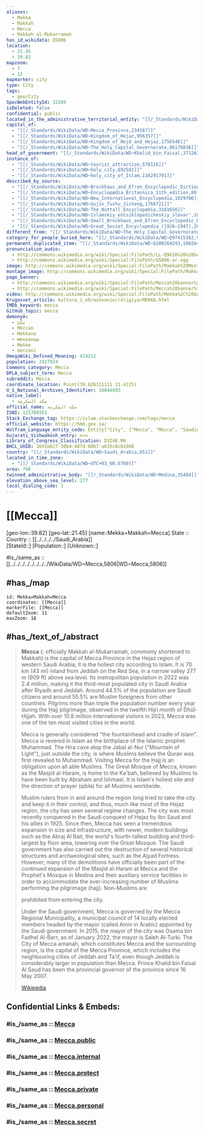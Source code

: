 ```yaml
---
aliases:
  - Mekka
  - Makkah
  - Mecca
  - Makkah al-Mukarramah
has_id_wikidata: Q5806
location:
  - 21.45
  - 39.82
mapzoom:
  - 7
  - 12
mapmarker: city
type: City
tags:
  - geo/City
SpocWebEntityId: 32389
isDeleted: false
confidential: public
located_in_the_administrative_territorial_entity: "[[/_Standards/WikiData/WD~Mecca_Province,234167]]"
capital_of:
  - "[[/_Standards/WikiData/WD~Mecca_Province,234167]]"
  - "[[/_Standards/WikiData/WD~Kingdom_of_Hejaz,956357]]"
  - "[[/_Standards/WikiData/WD~Kingdom_of_Nejd_and_Hejaz,1756546]]"
  - "[[/_Standards/WikiData/WD~The_Holy_Capital_Governorate,96176836]]"
head_of_government: "[[/_Standards/WikiData/WD~Khalid_bin_Faisal,371263]]"
instance_of:
  - "[[/_Standards/WikiData/WD~tourist_attraction,570116]]"
  - "[[/_Standards/WikiData/WD~holy_city,692581]]"
  - "[[/_Standards/WikiData/WD~holy_city_of_Islam,116291701]]"
described_by_source:
  - "[[/_Standards/WikiData/WD~Brockhaus_and_Efron_Encyclopedic_Dictionary,602358]]"
  - "[[/_Standards/WikiData/WD~Encyclopædia_Britannica_11th_edition,867541]]"
  - "[[/_Standards/WikiData/WD~New_International_Encyclopedia,1029706]]"
  - "[[/_Standards/WikiData/WD~Gujin_Tushu_Jicheng,1768721]]"
  - "[[/_Standards/WikiData/WD~The_Nuttall_Encyclopædia,3181656]]"
  - "[[/_Standards/WikiData/WD~Islamskiy_entsiklopedicheskiy_slovar',18517268]]"
  - "[[/_Standards/WikiData/WD~Small_Brockhaus_and_Efron_Encyclopedic_Dictionary,19180675]]"
  - "[[/_Standards/WikiData/WD~Great_Soviet_Encyclopedia_(1926–1947),20078554]]"
different_from: "[[/_Standards/WikiData/WD~The_Holy_Capital_Governorate,96176836]]"
category_for_people_buried_here: "[[/_Standards/WikiData/WD~Q97415362,97415362]]"
permanent_duplicated_item: "[[/_Standards/WikiData/WD~Q100264293,100264293]]"
pronunciation_audio:
  - http://commons.wikimedia.org/wiki/Special:FilePath/LL-Q9610%20%28ben%29-Yahya-%E0%A6%AE%E0%A6%95%E0%A7%8D%E0%A6%95%E0%A6%BE.wav
  - http://commons.wikimedia.org/wiki/Special:FilePath/Q5806-ar.ogg
image: http://commons.wikimedia.org/wiki/Special:FilePath/Makkah%20Montage.jpg
montage_image: http://commons.wikimedia.org/wiki/Special:FilePath/Makkah%20Montage.jpg
page_banner:
  - http://commons.wikimedia.org/wiki/Special:FilePath/Mecca%20banner%20Kaaba%202.jpg
  - http://commons.wikimedia.org/wiki/Special:FilePath/Mecca%20banner%20Kaaba%201.jpg
video: http://commons.wikimedia.org/wiki/Special:FilePath/Mekka%2C%20Geburtsort%20des%20Islam%20%28CC%20BY-SA%204.0%29.webm
Krugosvet_article: kultura_i_obrazovanie/religiya/MEKKA.html
IMDb_keyword: mecca
GitHub_topic: mecca
demonym:
  - مَكِّيّ
  - Meccan
  - Mekkano
  - мекканцы
  - Mekke
  - meccani
OmegaWiki_Defined_Meaning: 414212
population: 2427924
Commons_category: Mecca
DPLA_subject_term: Mecca
subreddit: Mecca
coordinate_location: Point(39.826111111 21.4225)
U_S_National_Archives_Identifier: 10044893
native_label:
  - مكة المكرمة
official_name: مكة المكرمة
ISNI: 121768551
Stack_Exchange_tag: https://islam.stackexchange.com/tags/mecca
official_website: https://hmm.gov.sa/
Wolfram_Language_entity_code: Entity["City", {"Mecca", "Mecca", "SaudiArabia"}]
Gujarati_Vishwakosh_entry: મક્કા
Library_of_Congress_Classification: DS248.M4
BHCL_UUID: 1691b627-50b4-487d-80b7-a635c8c61988
country: "[[/_Standards/WikiData/WD~Saudi_Arabia,851]]"
located_in_time_zone:
  - "[[/_Standards/WikiData/WD~UTC+03_00,6760]]"
area: 760
twinned_administrative_body: "[[/_Standards/WikiData/WD~Medina,35484]]"
elevation_above_sea_level: 277
local_dialing_code: 1
---
```


# [[Mecca]] 

[geo-lon::39.82] 
[geo-lat::21.45] 
[name::Mekka=Makkah=Mecca] 
State ::  
Country :: [[../../../../Saudi_Arabia]]  
[StateId::] 
[Population::] 
[Unknown::] 

#is_/same_as :: [[../../../../../../../../WikiData/WD~Mecca,5806|WD~Mecca,5806]] 

## #has_/map  

```leaflet
id: Mekka=Makkah=Mecca
coordinates: [[Mecca]] 
markerFile: [[Mecca]] 
defaultZoom: 11 
maxZoom: 18
```

## #has_/text_of_/abstract

> **Mecca** (; officially Makkah al-Mukarramah, commonly shortened to Makkah) is the capital of Mecca Province in the Hejaz region of western Saudi Arabia; it is the holiest city according to Islam. It is 70 km (43 mi) inland from Jeddah on the Red Sea, in a narrow valley 277 m (909 ft) above sea level. Its metropolitan population in 2022 was 2.4 million, making it the third-most populated city in Saudi Arabia after Riyadh and Jeddah. Around 44.5% of the population are Saudi citizens and around 55.5% are Muslim foreigners from other countries. Pilgrims more than triple the population number every year during the Ḥajj pilgrimage, observed in the twelfth Hijri month of Dhūl-Ḥijjah. With over 10.8 million international visitors in 2023, Mecca was one of the ten most visited cities in the world.
>
> Mecca is generally considered "the fountainhead and cradle of Islam". Mecca is revered in Islam as the birthplace of the Islamic prophet Muhammad. The Hira cave atop the Jabal al-Nur ("Mountain of Light"), just outside the city, is where Muslims believe the Quran was first revealed to Muhammad. Visiting Mecca for the Ḥajj is an obligation upon all able Muslims. The Great Mosque of Mecca, known as the Masjid al-Haram, is home to the Ka'bah, believed by Muslims to have been built by Abraham and Ishmael. It is Islam's holiest site and the direction of prayer (qibla) for all Muslims worldwide.
>
> Muslim rulers from in and around the region long tried to take the city and keep it in their control, and thus, much like most of the Hejaz region, the city has seen several regime changes. The city was most recently conquered in the Saudi conquest of Hejaz by Ibn Saud and his allies in 1925. Since then, Mecca has seen a tremendous expansion in size and infrastructure, with newer, modern buildings such as the Abraj Al Bait, the world's fourth-tallest building and third-largest by floor area, towering over the Great Mosque. The Saudi government has also carried out the destruction of several historical structures and archaeological sites, such as the Ajyad Fortress. However, many of the demolitions have officially been part of the continued expansion of the Masjid al-Haram at Mecca and the Prophet's Mosque in Medina and their auxiliary service facilities in order to accommodate the ever-increasing number of Muslims performing the pilgrimage (hajj). Non-Muslims are 
>
> prohibited from entering the city.
>
> Under the Saudi government, Mecca is governed by the Mecca Regional Municipality, a municipal council of 14 locally elected members headed by the mayor (called Amin in Arabic) appointed by the Saudi government. In 2015, the mayor of the city was Osama bin Fadhel Al-Barr; as of January 2022, the mayor is Saleh Al-Turki. The City of Mecca amanah, which constitutes Mecca and the surrounding region, is the capital of the Mecca Province, which includes the neighbouring cities of Jeddah and Ta'if, even though Jeddah is considerably larger in population than Mecca. Prince Khalid bin Faisal Al Saud has been the provincial governor of the province since 16 May 2007.
>
> [Wikipedia](https://en.wikipedia.org/wiki/Mecca)


## Confidential Links & Embeds: 

### #is_/same_as :: [Mecca](/_Standards/Earth/Continent/Asia/Asia~West/Saudi_Arabia/Regions~Saudi_Arabia/Makkah/City/Mecca.md) 

### #is_/same_as :: [Mecca.public](/_public/Earth/Continent/Asia/Asia~West/Saudi_Arabia/Regions~Saudi_Arabia/Makkah/City/Mecca.public.md) 

### #is_/same_as :: [Mecca.internal](/_internal/Earth/Continent/Asia/Asia~West/Saudi_Arabia/Regions~Saudi_Arabia/Makkah/City/Mecca.internal.md) 

### #is_/same_as :: [Mecca.protect](/_protect/Earth/Continent/Asia/Asia~West/Saudi_Arabia/Regions~Saudi_Arabia/Makkah/City/Mecca.protect.md) 

### #is_/same_as :: [Mecca.private](/_private/Earth/Continent/Asia/Asia~West/Saudi_Arabia/Regions~Saudi_Arabia/Makkah/City/Mecca.private.md) 

### #is_/same_as :: [Mecca.personal](/_personal/Earth/Continent/Asia/Asia~West/Saudi_Arabia/Regions~Saudi_Arabia/Makkah/City/Mecca.personal.md) 

### #is_/same_as :: [Mecca.secret](/_secret/Earth/Continent/Asia/Asia~West/Saudi_Arabia/Regions~Saudi_Arabia/Makkah/City/Mecca.secret.md)

